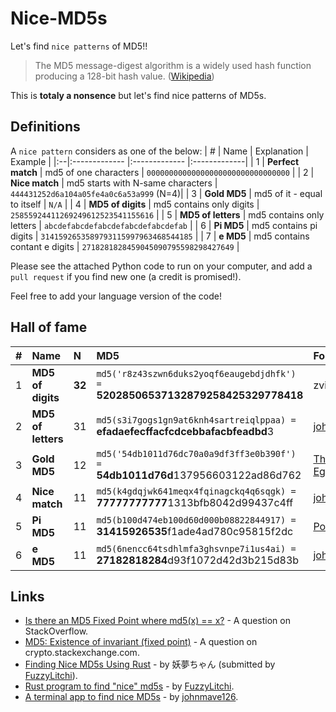 # Nice-MD5s
Let's find `nice patterns` of MD5!!

> The MD5 message-digest algorithm is a widely used hash function producing a 128-bit hash value. ([Wikipedia](https://en.wikipedia.org/wiki/MD5))

This is **totaly a nonsence** but let's find nice patterns of MD5s.


## Definitions

A `nice pattern` considers as one of the below:
| # | Name | Explanation | Example | 
|:--|:------------- |:------------- |:-------------| 
| 1 | **Perfect match** | md5 of one characters | `00000000000000000000000000000000` | 
| 2 | **Nice match** | md5 starts with N-same characters | `444431252d6a104a05fe4a0c6a53a999` (N=4)| 
| 3 | **Gold MD5** | md5 of it - equal to itself | `N/A` | 
| 4 | **MD5 of digits** | md5 contains only digits | `25855924411269249612523541155616` | 
| 5 | **MD5 of letters** | md5 contains only letters | `abcdefabcdefabcdefabcdefabcdefab` |
| 6 | **Pi MD5** | md5 contains pi digits | `3141592653589793115997963468544185` |
| 7 | **e MD5** | md5 contains contant e digits | `2718281828459045090795598298427649` |

Please see the attached Python code to run on your computer, and add a `pull request` if you find new one (a credit is promised!).

Feel free to add your language version of the code!

## Hall of fame

| # | Name | N | MD5 | Founder | 
|:--|:------------- |:---|:-------------|:-------------| 
| 1 | **MD5 of digits** | **32** |`md5('r8z43szwn6duks2yoqf6eaugebdjdhfk') =` **52028506537132879258425329778418** | zvibazak |
| 2 | **MD5 of letters** | 31 |`md5(s3i7gogs1gn9at6knh4sartreiqlppaa) =` **efadaefecffacfcdcebbafacbfeadbd**3 | [johnmave126](https://github.com/johnmave126) |
| 3 | **Gold MD5** | 12 |`md5('54db1011d76dc70a0a9df3ff3e0b390f') =` **54db1011d76d**137956603122ad86d762 | [Thomas Egense](https://stackoverflow.com/a/28941658/1909132) |
| 4 | **Nice match** | 11 |`md5(k4gdqjwk641meqx4fqinagckq4q6sqgk) =` **77777777777**1313bfb8042d99437c4ff  | [johnmave126](https://github.com/johnmave126) |
| 5 | **Pi MD5** | 11 |`md5(b100d474eb100d60d000b08822844917) =` **31415926535**f1ade4ad780c95815f2dc | [Polly](https://github.com/FuzzyLitchi) |
| 6 | **e MD5** | 11 |`md5(6nencc64tsdhlmfa3ghsvnpe7i1us4ai) =` **27182818284**d93f1072d42d3b215d83b | [johnmave126](https://github.com/johnmave126) |

## Links
* [Is there an MD5 Fixed Point where md5(x) == x?](https://stackoverflow.com/questions/235785/is-there-an-md5-fixed-point-where-md5x-x) - A question on StackOverflow.
* [MD5: Existence of invariant (fixed point)](https://crypto.stackexchange.com/questions/68674/md5-existence-of-invariant-fixed-point) - A question on crypto.stackexchange.com.
* [Finding Nice MD5s Using Rust](https://blog.youmu.moe/posts/finding-nice-md5s-using-rust) - by 妖夢ちゃん (submitted by [FuzzyLitchi](https://github.com/FuzzyLitchi)).
* [Rust program to find "nice" md5s](https://github.com/FuzzyLitchi/nice-md5s-rs) - by [FuzzyLitchi](https://github.com/FuzzyLitchi).
* [A terminal app to find nice MD5s](https://github.com/johnmave126/nice-md5s) - by [johnmave126](https://github.com/johnmave126).
